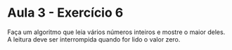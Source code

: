 # Aula 3 - Exercício 6

Faça um algoritmo que leia vários números inteiros e mostre o maior deles. A leitura deve ser interrompida quando for lido o valor zero.

```go

```
